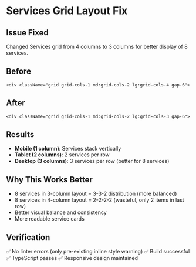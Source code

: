 # Services Grid Layout Fix

## Issue Fixed
Changed Services grid from 4 columns to 3 columns for better display of 8 services.

## Before
```tsx
<div className="grid grid-cols-1 md:grid-cols-2 lg:grid-cols-4 gap-6">
```

## After  
```tsx
<div className="grid grid-cols-1 md:grid-cols-2 lg:grid-cols-3 gap-6">
```

## Results
- **Mobile (1 column)**: Services stack vertically
- **Tablet (2 columns)**: 2 services per row
- **Desktop (3 columns)**: 3 services per row (better for 8 services)

## Why This Works Better
- 8 services in 3-column layout = 3-3-2 distribution (more balanced)
- 8 services in 4-column layout = 2-2-2-2 (wasteful, only 2 items in last row)
- Better visual balance and consistency
- More readable service cards

## Verification
✅ No linter errors (only pre-existing inline style warning)
✅ Build successful
✅ TypeScript passes
✅ Responsive design maintained


